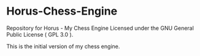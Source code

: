 # Horus-Chess-Engine
Repository for Horus - My Chess Engine
Licensed under the GNU General Public License ( GPL 3.0 ).

This is the initial version of my chess engine.
